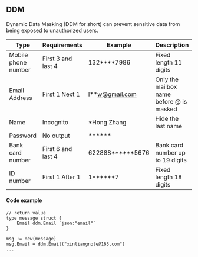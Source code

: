 ## DDM

Dynamic Data Masking (DDM for short) can prevent sensitive data from being exposed to unauthorized users.

| Type | Requirements | Example | Description
| ---- | ---- | ---- | ----
| Mobile phone number | First 3 and last 4 | 132****7986 | Fixed length 11 digits
| Email Address | First 1 Next 1 | l**w@gmail.com | Only the mailbox name before @ is masked
| Name | Incognito | *Hong Zhang | Hide the last name
| Password | No output | ****** |
| Bank card number | First 6 and last 4 | 622888******5676 | Bank card number up to 19 digits
| ID number | First 1 After 1 | 1******7 | Fixed length 18 digits

#### Code example

```
// return value
type message struct {
	Email ddm.Email `json:"email"`
}

msg := new(message)
msg.Email = ddm.Email("xinliangnote@163.com")
...

```